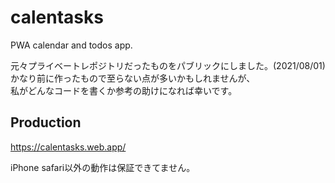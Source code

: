 # calentasks
PWA calendar and todos app.  

元々プライベートレポジトリだったものをパブリックにしました。(2021/08/01)  
かなり前に作ったもので至らない点が多いかもしれませんが、  
私がどんなコードを書くか参考の助けになれば幸いです。

## Production
https://calentasks.web.app/

iPhone safari以外の動作は保証できてません。
